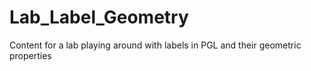# Lab_Label_Geometry
Content for a lab playing around with labels in PGL and their geometric properties
